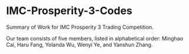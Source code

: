 # IMC-Prosperity-3-Codes
Summary of Work for IMC Prosperity 3 Trading Competition.

Our team consists of five members, listed in alphabetical order: Minghao Cai, Haru Fang, Yolanda Wu, Wenyi Ye, and Yanshun Zhang.
